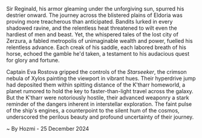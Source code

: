 
Sir Reginald, his armor gleaming under the unforgiving sun, spurred his destrier onward.  The journey across the blistered plains of Eldoria was proving more treacherous than anticipated.  Bandits lurked in every shadowed ravine, and the relentless heat threatened to wilt even the hardiest of men and beast. Yet, the whispered tales of the lost city of Zerzura, a fabled metropolis of unimaginable wealth and power, fuelled his relentless advance.  Each creak of his saddle, each labored breath of his horse, echoed the gamble he'd taken, a testament to his audacious quest for glory and fortune.

Captain Eva Rostova gripped the controls of the *Starseeker*, the crimson nebula of Xylos painting the viewport in vibrant hues.  Their hyperdrive jump had deposited them within spitting distance of the K'tharr homeworld, a planet rumored to hold the key to faster-than-light travel across the galaxy.  But the K'tharr were notoriously hostile, their advanced weaponry a stark reminder of the dangers inherent in interstellar exploration.  The faint pulse of the ship's engines, a counterpoint to the silent hum of the cosmos, underscored the perilous beauty and profound uncertainty of their journey.

~ By Hozmi - 25 December 2024
